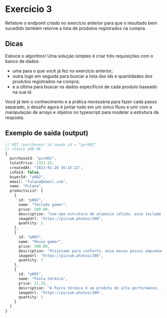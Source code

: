 # Exercício 3
Refatore o endpoint criado no exercício anterior para que o resultado bem sucedido também retorne a lista de produtos registrados na compra.

## Dicas
Esboce o algoritmo! Uma solução simples é criar três requisições com o banco de dados:
- uma para o que você já fez no exercício anterior;
- outra logo em seguida para buscar a lista das ids e quantidades dos produtos registrados na compra;
- e a última para buscar os dados específicos de cada produto baseado na sua id.

Você já tem o conhecimento e a prática necessária para fazer cada passo separado, o desafio agora é juntar tudo em um único fluxo e unir com a manipulação de arrays e objetos no typescript para modelar a estrutura da resposta.

## Exemplo de saída (output)
```typescript
// GET /purchases/:id sendo id = "pur001"
// status 200 OK
{
  purchaseId: "pur001",
  totalPrice: 1321.25,
  createdAt: "2023-01-20 16:15:22",
  isPaid: false,
  buyerId: "u002",
  email: "fulana@email.com",
  name: "Fulana",
  productsList: [
    {
      id: "p002",
      name: "Teclado gamer",
      price: 200.00,
      description: "Com uma estrutura de alumínio sólido, esse teclado foi projetado para estabilidade quando as teclas estão voando rapidamente.",
      imageUrl: "https://picsum.photos/200",
      quantity: 2
    },
    {
      id: "p003",
      name: "Mouse gamer",
      price: 300.00,
      description: "Projetado para conforto, esse mouse possui empunhaduras de borracha em seu redor para controle adicional.",
      imageUrl: "https://picsum.photos/200",
      quantity: 3
    },
    {
      id: "p005",
      name: "Pasta térmica",
      price: 21.25,
      description: "A Pasta térmica é um produto de alta performance, indicado para ser aplicado em processadores de notebooks e computadores, ela é altamente eficiente no resfriamento do processador do seu notebook e PC.",
      imageUrl: "https://picsum.photos/200",
      quantity: 1
    }
  ]
}
```
